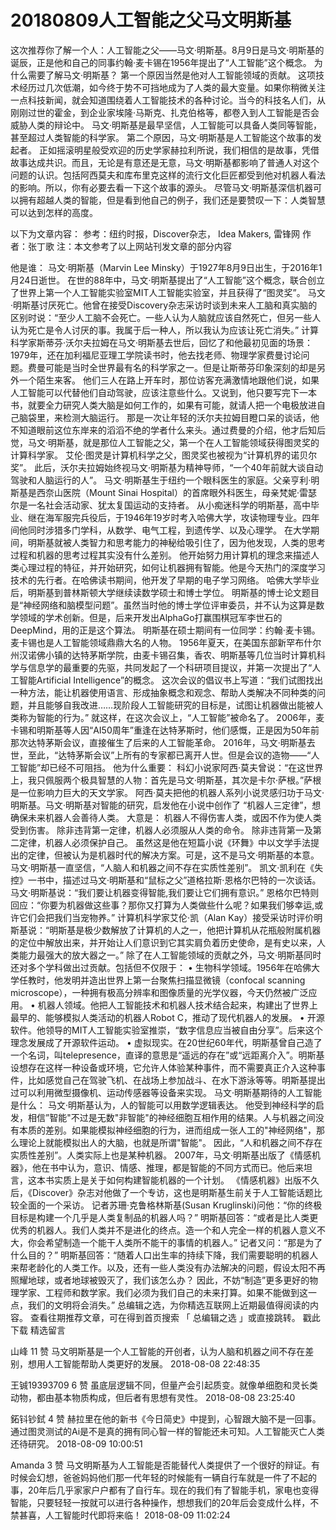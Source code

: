 # 20180809人工智能之父马文明斯基
这次推荐你了解一个人：人工智能之父——马文·明斯基。8月9日是马文·明斯基的诞辰，正是他和自己的同事约翰·麦卡锡在1956年提出了“人工智能”这个概念。
为什么需要了解马文·明斯基？
第一个原因当然是他对人工智能领域的贡献。
这项技术经历过几次低潮，如今终于势不可挡地成为了人类的最大变量。如果你稍微关注一点科技新闻，就会知道围绕着人工智能技术的各种讨论。当今的科技名人们，从刚刚过世的霍金，到企业家埃隆·马斯克、扎克伯格等，都卷入到人工智能是否会威胁人类的辩论中。
马文·明斯基是最早坚信，人工智能可以具备人类同等智能，甚至超过人类智能的科学家。
第二个原因，马文·明斯基是人工智能这个故事的发起者。
正如摇滚明星般受欢迎的历史学家赫拉利所说，我们相信的是故事，凭借故事达成共识。而且，无论是有意还是无意，马文·明斯基都影响了普通人对这个问题的认识。包括阿西莫夫和库布里克这样的流行文化巨匠都受到他对机器人看法的影响。所以，你有必要去看一下这个故事的源头。
尽管马文·明斯基深信机器可以拥有超越人类的智能，但是看到他自己的例子，我们还是要赞叹一下：人类智慧可以达到怎样的高度。

以下为文章内容：
参考：纽约时报，Discover杂志， Idea Makers, 雷锋网
作者：张丁歌
注：本文参考了以上网站刊发文章的部分内容


他是谁：
马文·明斯基（Marvin Lee Minsky）于1927年8月9日出生，于2016年1月24日逝世。
在世的88年中，马文·明斯基提出了“人工智能”这个概念，联合创立了世界上第一个人工智能实验室MIT人工智能实验室，并且获得了“图灵奖”。
马文·明斯基讨厌死亡。他曾在接受Discovery杂志采访时谈到未来人工脑和真实脑的区别时说：“至少人工脑不会死亡。一些人认为人脑就应该自然死亡，但另一些人认为死亡是令人讨厌的事。我属于后一种人，所以我认为应该让死亡消失。”
计算科学家斯蒂芬·沃尔夫拉姆在马文·明斯基去世后，回忆了和他最初见面的场景：1979年，还在加利福尼亚理工学院读书时，他去找老师、物理学家费曼讨论问题。费曼可能是当时全世界最有名的科学家之一。但是让斯蒂芬印象深刻的却是另外一个陌生来客。
他们三人在路上开车时，那位访客充满激情地跟他们说，如果人工智能可以代替他们自动驾驶，应该注意些什么。又说到，他只要写完下一本书，就要全力研究人类大脑是如何工作的，如果有可能，就请人把一个电极放进自己脑袋里，来检测大脑运行。
那是一次让年轻的沃尔夫拉姆目瞪口呆的谈话，他不知道眼前这位东岸来的滔滔不绝的学者什么来头。通过费曼的介绍，他才后知后觉，马文·明斯基，就是那位人工智能之父，第一个在人工智能领域获得图灵奖的计算科学家。 艾伦·图灵是计算机科学之父，图灵奖也被视为“计算机界的诺贝尔奖”。
此后，沃尔夫拉姆始终视马文·明斯基为精神导师，“一个40年前就大谈自动驾驶和人脑运行的人”。
马文·明斯基生于纽约一个眼科医生的家庭。父亲亨利·明斯基是西奈山医院（Mount Sinai Hospital）的首席眼外科医生，母亲梵妮·雷瑟尔是一名社会活动家、犹太复国运动的支持者。
从小痴迷科学的明斯基，高中毕业、继在海军服完兵役后，于1946年19岁时考入哈佛大学，攻读物理专业。四年间他同时涉猎多门学科，从数学、电气工程，到遗传学、以及心理学。
在大学期间，明斯基就被人类智力和思考能力的神秘给吸引住了，因为他发现，人类的思考过程和机器的思考过程其实没有什么差别。
他开始努力用计算机的理念来描述人类心理过程的特征，并开始研究，如何让机器拥有智能。他是今天热门的深度学习技术的先行者。在哈佛读书期间，他开发了早期的电子学习网络。
哈佛大学毕业后，明斯基到普林斯顿大学继续读数学硕士和博士学位。
明斯基的博士论文题目是“神经网络和脑模型问题”。虽然当时他的博士学位评审委员，并不认为这算是数学领域的学术创新。但是，后来开发出AlphaGo打赢围棋冠军李世石的DeepMind，用的正是这个算法。
明斯基在硕士期间有一位同学：约翰·麦卡锡。麦卡锡也是人工智能领域鼎鼎大名的人物。
1956年夏天，在美国东部新罕布什尔州汉诺佛小镇的达特茅斯学院，由麦卡锡召集，香农、明斯基等几位当时计算机科学与信息学的最重要的先驱，共同发起了一个科研项目提议，并第一次提出了“人工智能Artificial Intelligence”的概念。
这次会议的倡议书上写道：“我们试图找出一种方法，能让机器使用语言、形成抽象概念和观念、帮助人类解决不同种类的问题，并且能够自我改进……现阶段人工智能研究的目标是，试图让机器做出能被人类称为智能的行为。”
就这样，在这次会议上，“人工智能”被命名了。
2006年，麦卡锡和明斯基等人因“AI50周年”重逢在达特茅斯时，他们感慨，正是因为50年前那次达特茅斯会议，直接催生了后来的人工智能革命。
2016年，马文·明斯基去世，至此，“达特茅斯会议”上所有的专家都已离开人世。但是会议的造物——“人工智能”却已经不可阻挡。
他为什么重要：
科幻小说家阿西·莫夫曾说：“在这世界上，我只佩服两个极具智慧的人物：首先是马文·明斯基，其次是卡尔·萨根。”萨根是一位影响力巨大的天文学家。
阿西·莫夫把他的机器人系列小说灵感归功于马文·明斯基。马文·明斯基对智能的研究，启发他在小说中创作了 “机器人三定律”，想确保未来机器人会善待人类。
大意是：
机器人不得伤害人类，或因不作为使人类受到伤害。
除非违背第一定律，机器人必须服从人类的命令。
除非违背第一及第二定律，机器人必须保护自己。
虽然这是他在短篇小说《环舞》中以文学手法提出的定律，但被认为是机器时代的解决方案。可是，这不是马文·明斯基的本意。
马文·明斯基一直坚信，“人脑人和机器之间不存在实质性差别”。
凯文·凯利在《失控》一书中，描述过马文·明斯基和“鼠标之父”道格拉斯·恩格尔巴特的一次谈话。
马文·明斯基说：“我们要让机器变得智能,我们要让它们拥有意识。”
恩格尔巴特则回应：“你要为机器做这些事？那你又打算为人类做些什么呢？如果我们够幸运,或许它们会把我们当宠物养。”
计算机科学家艾伦·凯（Alan Kay）接受采访时评价明斯基说：“明斯基是极少数解放了计算机的人之一，他把计算机从花瓶般附属机器的定位中解放出来，并开始让人们意识到它其实肩负着历史使命，是有史以来，人类能力最强大的放大器之一。”
除了在人工智能领域的贡献之外，马文·明斯基同时还对多个学科做出过贡献。包括但不仅限于：
• 生物科学领域。1956年在哈佛大学任教时，他发明并造出世界上第一台聚焦扫描显微镜（confocal scanning microscope），一种拥有极高分辨率和图像质量的光学仪器，今天仍然被广泛应用。
• 机器人领域。他把人工智能技术和机器人技术结合起来，构建出了世界上最早的、能够模拟人类活动的机器人Robot C，推动了现代机器人的发展。
• 开源软件。他领导的MIT人工智能实验室推崇，“数字信息应当被自由分享”。后来这个理念发展成了开源软件运动。
• 虚拟现实。在20世纪60年代，明斯基曾自己造了一个名词，叫telepresence，直译的意思是“遥远的存在”或“远距离介入”。明斯基设想存在这样一种设备或环境，它允许人体验某种事件，而不需要真正介入这种事件，比如感觉自己在驾驶飞机、在战场上参加战斗、在水下游泳等等。明斯基提出过可以利用微型摄像机、运动传感器等设备来实现。
马文·明斯基期待的人工智能是什么：
马文·明斯基认为，人的智能可以用数学逻辑表达。
他受到神经科学的启发，相信”智能"不过是无数"非智能"的神经细胞互相作用的结果。人与机器之间没有本质的差别。如果能模拟神经细胞的行为，进而组成一张人工的"神经网络"，那么理论上就能模拟出人的大脑，也就是所谓"智能"。
因此，“人和机器之间不存在实质性差别”。人类实际上也是某种机器。
2007年，马文·明斯基出版了《情感机器》，他在书中认为，意识、情感、推理，都是智能的不同方式而已。他后来坦言，这本书实质上是关于如何构建智能机器的一个计划。
《情感机器》出版不久后，《Discover》杂志对他做了一个专访，这也是明斯基生前关于人工智能话题比较全面的一个采访。
记者苏珊·克鲁格林斯基(Susan Kruglinski)问他：“你的终极目标是构建一个几乎是人类复制品的机器人吗？”
明斯基回答：“或者是比人类更优秀的机器人。我们人类并不是进化的终点。造一个和人完全一样的机器人意义不大，你会希望制造一个能干人类所不能干的事情的机器人。”
记者又问：“那是为了什么目的？”
明斯基回答：“随着人口出生率的持续下降，我们需要聪明的机器人来帮老龄化的人类工作。以及，还有一些人类没有办法解决的问题，假设太阳不再照耀地球，或者地球被毁灭了，我们该怎么办？
因此，不妨“制造”更多更好的物理学家、工程师和数学家。我们必须为我们自己的未来打算。如果不能做到这一点，我们的文明将会消失。”
总编辑之选，为你精选互联网上近期最值得阅读的内容。
查看往期推荐文章，可在得到首页搜索 「 总编辑之选 」或直接跳转。
戳此下载
精选留言

山峰
11 赞
马文明斯基是一个人工智能的开创者，认为人脑和机器之间不存在差别，想用人工智能帮助人类更好的发展。
2018-08-08 22:48:35

王铖19393709
6 赞
虽底层逻辑不同，但量产会引起质变。就像单细胞和灵长类动物，都由基本物质构成，但后者有思想有灵性。
2018-08-08 23:25:40

鉐钭钞鉽
4 赞
赫拉里在他的新书《今日简史》中提到，心智跟大脑不是一回事。通过图灵测试的Ai是不是真的拥有同心智一样的智能还未可知。人工智能灭亡人类还待研究。
2018-08-09 10:00:51

Amanda
3 赞
马文明斯基为人工智能是否能替代人类提供了一个很好的辩证。有时候会幻想，爸爸妈妈他们那一代年轻的时候能有一辆自行车就是一件了不起的事，20年后几乎家家户户都有了自行车。现在的我们有了智能手机，家电也变得智能，只要轻轻一按就可以进行各种操作，想想我们的20年后会变成什么样，不禁甚喜，人工智能时代即将来临！
2018-08-09 11:02:24
